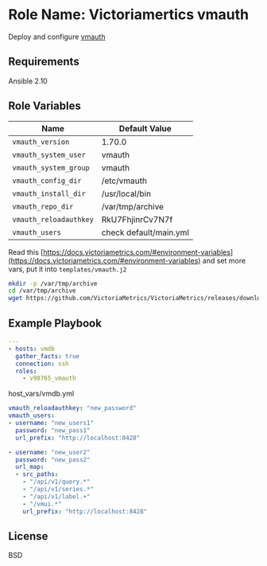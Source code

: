 Role Name: Victoriamertics vmauth
=========

Deploy and configure [vmauth](https://docs.victoriametrics.com/vmauth.html)

Requirements
------------

Ansible 2.10

Role Variables
--------------

Name | Default Value
---|---
`vmauth_version` | 1.70.0
`vmauth_system_user` | vmauth
`vmauth_system_group` | vmauth
`vmauth_config_dir` | /etc/vmauth
`vmauth_install_dir` | /usr/local/bin
`vmauth_repo_dir` | /var/tmp/archive
`vmauth_reloadauthkey` | RkU7FhjinrCv7N7f
`vmauth_users` | check default/main.yml


Read this [https://docs.victoriametrics.com/#environment-variables](https://docs.victoriametrics.com/#environment-variables) аnd set more vars, put it into `templates/vmauth.j2`

```sh
mkdir -p /var/tmp/archive
cd /var/tmp/archive
wget https://github.com/VictoriaMetrics/VictoriaMetrics/releases/download/v1.70.0/vmutils-amd64-v1.70.0.tar.gz
```

Example Playbook
----------------

```yaml
---
- hosts: vmdb
  gather_facts: true
  connection: ssh
  roles:
    - v98765_vmauth

```
host_vars/vmdb.yml
```yaml
vmauth_reloadauthkey: "new_password"
vmauth_users:
- username: "new_users1"
  password: "new_pass1"
  url_prefix: "http://localhost:8428"

- username: "new_user2"
  password: "new_pass2"
  url_map:
  - src_paths:
    - "/api/v1/query.*"
    - "/api/v1/series.*"
    - "/api/v1/label.+"
    - "/vmui.*"
    url_prefix: "http://localhost:8428"
```
License
-------

BSD
